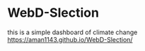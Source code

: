 # WebD-Slection
this is a simple dashboard of climate change
https://aman1143.github.io/WebD-Slection/
